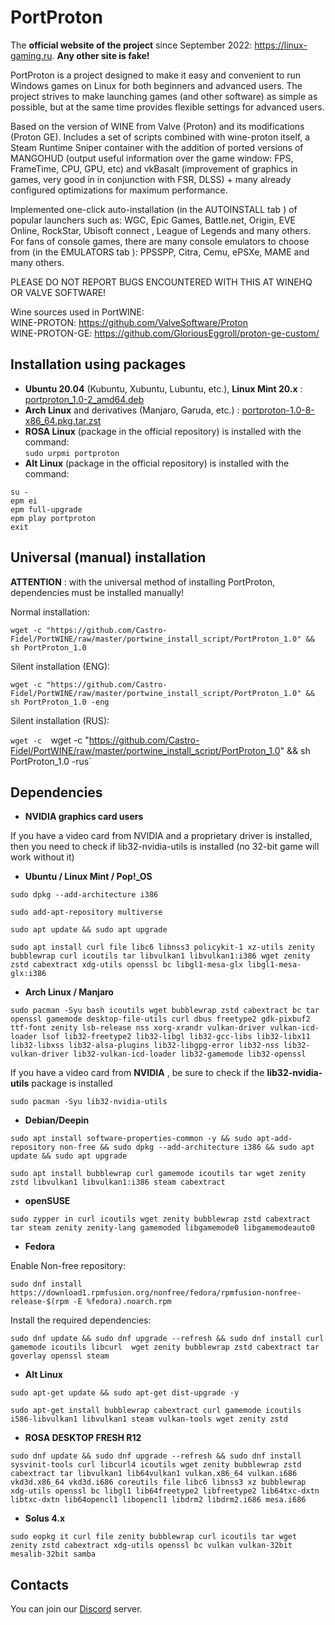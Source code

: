 # PortProton

The **official website of the project** since September 2022: https://linux-gaming.ru. **Any other site is fake!**

PortProton is a project designed to make it easy and convenient to run Windows games on Linux for both beginners and advanced users.
The project strives to make launching games (and other software) as simple as possible, but at the same time provides flexible settings for advanced users.

Based on the version of WINE from Valve (Proton) and its modifications (Proton GE). Includes a set of scripts combined with wine-proton itself, a Steam Runtime Sniper container with the addition of ported versions of MANGOHUD (output useful information over the game window: FPS, FrameTime, CPU, GPU, etc) and vkBasalt (improvement of graphics in games, very good in in conjunction with FSR, DLSS) + many already configured optimizations for maximum performance.

Implemented one-click auto-installation (in the AUTOINSTALL tab ) of popular launchers such as: WGC, Epic Games, Battle.net, Origin, EVE Online, RockStar, Ubisoft connect , League of Legends and many others.
For fans of console games, there are many console emulators to choose from (in the EMULATORS tab ): PPSSPP, Citra, Cemu, ePSXe, MAME and many others.

PLEASE DO NOT REPORT BUGS ENCOUNTERED WITH THIS AT WINEHQ OR VALVE SOFTWARE!

Wine sources used in PortWINE:  
WINE-PROTON: https://github.com/ValveSoftware/Proton  
WINE-PROTON-GE: https://github.com/GloriousEggroll/proton-ge-custom/

## Installation using packages

* **Ubuntu 20.04** (Kubuntu, Xubuntu, Lubuntu, etc.), **Linux Mint 20.x** :
[portproton_1.0-2_amd64.deb](https://github.com/Castro-Fidel/PortProton_dpkg/releases/download/portproton_1.0-2_amd64/portproton_1.0-2_amd64.deb)
* **Arch Linux** and derivatives (Manjaro, Garuda, etc.) :
[portproton-1.0-8-x86_64.pkg.tar.zst](https://github.com/Castro-Fidel/PortProton_PKGBUILD/releases/download/portproton-1.0-8-x86_64/portproton-1.0-8-x86_64.pkg.tar.zst)
* **ROSA Linux** (package in the official repository) is installed with the command:  
`sudo urpmi portproton`
* **Alt Linux** (package in the official repository) is installed with the command:  

```
su -
epm ei
epm full-upgrade
epm play portproton
exit
```



## Universal (manual) installation

**ATTENTION** : with the universal method of installing PortProton, dependencies must be installed manually!

Normal installation:

`wget -c "https://github.com/Castro-Fidel/PortWINE/raw/master/portwine_install_script/PortProton_1.0" && sh PortProton_1.0`

Silent installation (ENG):

`wget -c "https://github.com/Castro-Fidel/PortWINE/raw/master/portwine_install_script/PortProton_1.0" && sh PortProton_1.0 -eng`

Silent installation (RUS):

`wget -c 
`wget -c "https://github.com/Castro-Fidel/PortWINE/raw/master/portwine_install_script/PortProton_1.0" && sh PortProton_1.0 -rus`

## Dependencies

* **NVIDIA graphics card users**

If you have a video card from NVIDIA and a proprietary driver is installed, then you need to check if lib32-nvidia-utils is installed (no 32-bit game will work without it)

* **Ubuntu / Linux Mint / Pop!_OS**

`sudo dpkg --add-architecture i386`

`sudo add-apt-repository multiverse`

`sudo apt update && sudo apt upgrade`

`sudo apt install curl file libc6 libnss3 policykit-1 xz-utils zenity bubblewrap curl icoutils tar libvulkan1 libvulkan1:i386 wget zenity zstd cabextract xdg-utils openssl bc libgl1-mesa-glx libgl1-mesa-glx:i386`

* **Arch Linux / Manjaro**

`sudo pacman -Syu bash icoutils wget bubblewrap zstd cabextract bc tar openssl gamemode desktop-file-utils curl dbus freetype2 gdk-pixbuf2 ttf-font zenity lsb-release nss xorg-xrandr vulkan-driver vulkan-icd-loader lsof lib32-freetype2 lib32-libgl lib32-gcc-libs lib32-libx11 lib32-libxss lib32-alsa-plugins lib32-libgpg-error lib32-nss lib32-vulkan-driver lib32-vulkan-icd-loader lib32-gamemode lib32-openssl`

If you have a video card from **NVIDIA** , be sure to check if the **lib32-nvidia-utils** package is installed

`sudo pacman -Syu lib32-nvidia-utils`

* **Debian/Deepin**

`sudo apt install software-properties-common -y && sudo apt-add-repository non-free && sudo dpkg --add-architecture i386 && sudo apt update && sudo apt upgrade`

`sudo apt install bubblewrap curl gamemode icoutils tar wget zenity zstd libvulkan1 libvulkan1:i386 steam cabextract`

* **openSUSE**

`sudo zypper in curl icoutils wget zenity bubblewrap zstd cabextract tar steam zenity zenity-lang gamemoded libgamemode0 libgamemodeauto0`

* **Fedora**

Enable Non-free repository:

`sudo dnf install https://download1.rpmfusion.org/nonfree/fedora/rpmfusion-nonfree-release-$(rpm -E %fedora).noarch.rpm`

Install the required dependencies:

`sudo dnf update && sudo dnf upgrade --refresh && sudo dnf install curl gamemode icoutils libcurl  wget zenity bubblewrap zstd cabextract tar goverlay openssl steam`

* **Alt Linux**

`sudo apt-get update && sudo apt-get dist-upgrade -y`

`sudo apt-get install bubblewrap cabextract curl gamemode icoutils i586-libvulkan1 libvulkan1 steam vulkan-tools wget zenity zstd`

* **ROSA DESKTOP FRESH R12**

`sudo dnf update && sudo dnf upgrade --refresh && sudo dnf install sysvinit-tools curl libcurl4 icoutils wget zenity bubblewrap zstd cabextract tar libvulkan1 lib64vulkan1 vulkan.x86_64 vulkan.i686 vkd3d.x86_64 vkd3d.i686 coreutils file libc6 libnss3 xz bubblewrap xdg-utils openssl bc libgl1 lib64freetype2 libfreetype2 lib64txc-dxtn libtxc-dxtn lib64opencl1 libopencl1 libdrm2 libdrm2.i686 mesa.i686`

* **Solus 4.x**

`sudo eopkg it curl file zenity bubblewrap curl icoutils tar wget zenity zstd cabextract xdg-utils openssl bc vulkan vulkan-32bit mesalib-32bit samba`

## Contacts

You can join our [Discord](https://discord.gg/FTaheP99wE) server.
